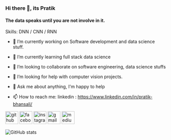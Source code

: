 ### Hi there 👋, its Pratik
#### The data speaks until you are not involve in it.

Skills:   DNN / CNN / RNN

- 🔭 I’m currently working on Software development and data science stuff. 
- 🌱 I’m currently learning full stack data science 
- 👯 I’m looking to collaborate on software engineering, data science stuffs 
- 🤔 I’m looking for help with computer vision projects. 
- 💬 Ask me about anything, I'm happy to help 

- 📫 How to reach me: linkedin : https://www.linkedin.com/in/pratik-bhansali/  


[<img src='https://cdn.jsdelivr.net/npm/simple-icons@3.0.1/icons/github.svg' alt='github' height='40'>](https://github.com/empratik)  [<img src='https://cdn.jsdelivr.net/npm/simple-icons@3.0.1/icons/facebook.svg' alt='facebook' height='40'>](https://www.facebook.com/emPratik)  [<img src='https://cdn.jsdelivr.net/npm/simple-icons@3.0.1/icons/instagram.svg' alt='instagram' height='40'>](https://www.instagram.com/em_pratik/)  [<img src='https://cdn.jsdelivr.net/npm/simple-icons@3.0.1/icons/gmail.svg' alt='gmail' height='40'>](itspratik046@gmail.com)  [<img src='https://cdn.jsdelivr.net/npm/simple-icons@3.0.1/icons/medium.svg' alt='medium' height='40'>](https://medium.com/@itspratik046)  


![GitHub stats](https://github-readme-stats.vercel.app/api?username=empratik&show_icons=true)  

